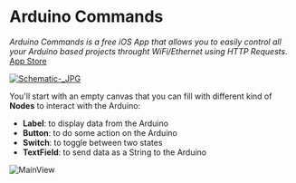 # Arduino Commands
*Arduino Commands is a free iOS App that allows you to easily control all your Arduino based projects throught WiFi/Ethernet using HTTP Requests.* [App Store](https://apps.apple.com/us/app/arduino-commands/id1474614825)

[![Schematic-_JPG](https://user-images.githubusercontent.com/53085860/61950423-0f74e480-afae-11e9-9aba-a4c44ea940bc.jpg)](https://apps.apple.com/us/app/arduino-commands/id1474614825)

You'll start with an empty canvas that you can fill with different kind of **Nodes** to interact with the Arduino:
- **Label**: to display data from the Arduino
- **Button**: to do some action on the Arduino
- **Switch**: to toggle between two states
- **TextField**: to send data as a String to the Arduino

![MainView](https://user-images.githubusercontent.com/53085860/63841557-4f4f3300-c983-11e9-9d08-94ab39a06335.png)
